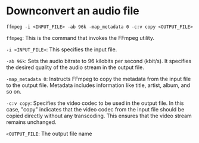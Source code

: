# Downconvert an audio file

`ffmpeg -i <INPUT_FILE> -ab 96k -map_metadata 0 -c:v copy <OUTPUT_FILE>`

`ffmpeg`: This is the command that invokes the FFmpeg utility.

`-i <INPUT_FILE>`: This specifies the input file.

`-ab 96k`: Sets the audio bitrate to 96 kilobits per second (kbit/s). It specifies the desired quality of the audio stream in the output file.

`-map_metadata 0`: Instructs FFmpeg to copy the metadata from the input file to the output file. Metadata includes information like title, artist, album, and so on.

`-c:v copy`: Specifies the video codec to be used in the output file. In this case, "copy" indicates that the video codec from the input file should be copied directly without any transcoding. This ensures that the video stream remains unchanged.

`<OUTPUT_FILE`: The output file name